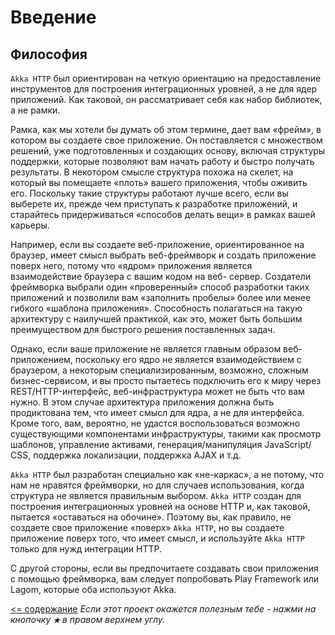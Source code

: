# Введение

## Философия
`Akka HTTP` был ориентирован на четкую ориентацию на предоставление инструментов для построения интеграционных уровней, 
а не для ядер приложений. Как таковой, он рассматривает себя как набор библиотек, а не рамки.

Рамка, как мы хотели бы думать об этом термине, дает вам «фрейм», в котором вы создаете свое приложение. Он поставляется 
с множеством решений, уже подготовленных и создающих основу, включая структуры поддержки, которые позволяют вам начать 
работу и быстро получать результаты. В некотором смысле структура похожа на скелет, на который вы помещаете «плоть» 
вашего приложения, чтобы оживить его. Поскольку такие структуры работают лучше всего, если вы выберете их, прежде чем 
приступать к разработке приложений, и старайтесь придерживаться «способов делать вещи» в рамках вашей карьеры.

Например, если вы создаете веб-приложение, ориентированное на браузер, имеет смысл выбрать веб-фреймворк и создать 
приложение поверх него, потому что «ядром» приложения является взаимодействие браузера с вашим кодом на веб- сервер. 
Создатели фреймворка выбрали один «проверенный» способ разработки таких приложений и позволили вам «заполнить пробелы» 
более или менее гибкого «шаблона приложения». Способность полагаться на такую ​​архитектуру с наилучшей практикой, как 
это, может быть большим преимуществом для быстрого решения поставленных задач.

Однако, если ваше приложение не является главным образом веб-приложением, поскольку его ядро ​​не является взаимодействием 
с браузером, а некоторым специализированным, возможно, сложным бизнес-сервисом, и вы просто пытаетесь подключить его 
к миру через REST/HTTP-интерфейс, веб-инфраструктура может не быть что вам нужно. В этом случае архитектура 
приложения должна быть продиктована тем, что имеет смысл для ядра, а не для интерфейса. Кроме того, вам, вероятно, не 
удастся воспользоваться возможно существующими компонентами инфраструктуры, такими как просмотр шаблонов, управление 
активами, генерация/манипуляция JavaScript/ CSS, поддержка локализации, поддержка AJAX и т.д.

`Akka HTTP` был разработан специально как «не-каркас», а не потому, что нам не нравятся фреймворки, но для случаев 
использования, когда структура не является правильным выбором. `Akka HTTP` создан для построения интеграционных уровней 
на основе HTTP и, как таковой, пытается «оставаться на обочине». Поэтому вы, как правило, не создаете свое приложение 
«поверх» `Akka HTTP`, но вы создаете приложение поверх того, что имеет смысл, и используйте `Akka HTTP` только для нужд 
интеграции HTTP.

С другой стороны, если вы предпочитаете создавать свои приложения с помощью фреймворка, вам следует попробовать Play 
Framework или Lagom, которые оба используют Akka.


[<= содержание](https://github.com/steklopod/Akka-HTTP/blob/master/readme.md)
_Если этот проект окажется полезным тебе - нажми на кнопочку **`★`** в правом верхнем углу._
